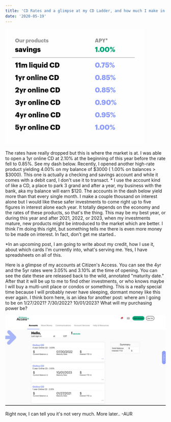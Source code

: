 ```yaml
---
title: 'CD Rates and a glimpse at my CD Ladder, and how much I make in interest'
date: '2020-05-19'
---
```


![photo](post3photo1.png)

The rates have really dropped but this is where the market is at. I was able to open a 1yr online CD at 2.10% at the beginning of this year before the rate fell to 0.85%. See my dash below. Recently, I opened another high-rate product yielding 4.00% on my balance of $3000 ( 1.00% on balances > $3000). This one is actually a checking and savings account and while it comes with a debit card, I don't use it to transact. * I use the account kind of like a CD, a place to park 3 grand and after a year, my business with the bank, aka my balance will earn $120. The accounts in the dash below yield more than that every single month. I make a couple thousand on interest alone but I would like these safer investments to come right up to five figures in interest alone each year. It totally depends on the economy and the rates of these products, so that's the thing. This may be my best year, or during this year and after 2021, 2022, or 2023, when my investments mature, new products might be introduced to the market which are better. I think I'm doing this right, but something tells me there is even more money to be made on interest. In fact, don't get me started..

*In an upcoming post, I am going to write about my credit, how I use it, about which cards I'm currently into, what's serving me. Yes, I have spreadsheets on all of this.

Here is a glimpse of my accounts at Citizen's Access. You can see the 4yr and the 5yr rates were 3.05% and 3.10% at the time of opening. You can see the date these are released back to the wild, annotated "maturity date." After that it will be up to me to find other investments, or who knows maybe I will buy a multi-unit place or condos or something. This is a really special time because I will probably never have sleeping, dormant money like this ever again. I think born here, is an idea for another post: where am I going to be on 1/27/2021? 7/30/2022? 10/01/2023? What will my purchasing power be?

![photo](post3photo2.png)

Right now, I can tell you it's not very much. More later.. -AUR
